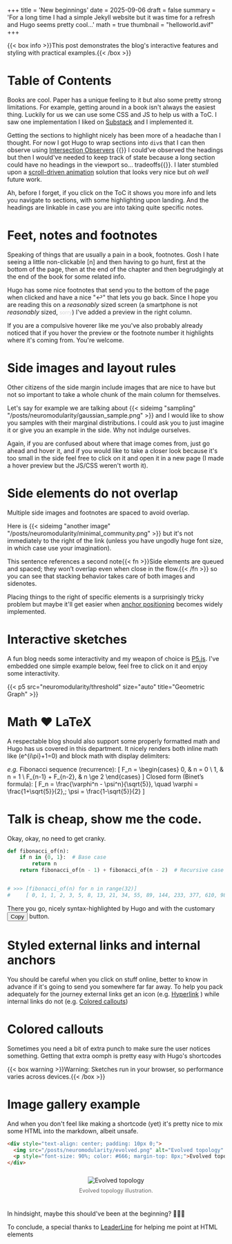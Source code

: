 +++
title = 'New beginnings'
date = 2025-09-06
draft = false
summary = 'For a long time I had a simple Jekyll website but it was time for a refresh and Hugo seems pretty cool...'
math = true
thumbnail = "helloworld.avif"
+++

<script src="leader-line.min.js"></script>
<script>
    document.addEventListener('DOMContentLoaded', function() {
        let start = document.getElementById('table-of-contents');
        let end = document.getElementById('tocButton');
        new LeaderLine( start, end, {color: 'grey', size:4, dash: {animation: true}, endPlug: 'hand', endPlugSize:0.8});
        start = document.getElementById('start');
        end = document.querySelector('[data-footnote-id="fn1"]');
        new LeaderLine( start, end, {color: 'grey', size:4, dash: {animation: true}, endPlug: 'hand', endPlugSize:0.8, startSocket : "right", endSocket: 'bottom', path :'grid'});//, startSocketGravity:600});
    });
</script>

{{< box info >}}This post demonstrates the blog's interactive features and styling with practical examples.{{< /box >}}

# Table of Contents

Books are cool. Paper has a unique feeling to it but also some pretty strong limitations. For example, getting around in a book isn't always the easiest thing. Luckily for us we can use some CSS and JS to help us with a ToC. I saw one implementation I liked on [Substack](https://substack.com/) and I implemented it.

Getting the sections to highlight nicely has been more of a headache than I thought. For now I got Hugo to wrap sections into `div`s that I can then observe using [Intersection Observers](https://developer.mozilla.org/en-US/docs/Web/API/Intersection_Observer_API) {{<fn>}} I could've observed the headings but then I would've needed to keep track of state because a long section could have no headings in the viewport so... tradeoffs{{</fn>}}. 
I later stumbled upon a [scroll-driven animation](https://kizu.dev/scroll-driven-animations/#table-ofcontents-with-highlighted-current-sections) solution that looks very nice but _oh well_ future work.

Ah, before I forget, if you click on the ToC it shows you more info and lets you navigate to sections, with some highlighting upon landing. And the headings are linkable in case you are into taking quite specific notes.


# Feet, notes and footnotes

Speaking of things that are usually a pain in a book, footnotes. Gosh I hate seeing a little non-clickable [n] and then having to go hunt, first at the bottom of the page, then at the end of the chapter and then begrudgingly at the end of the book for some related info.

Hugo has some nice footnotes that send you to the bottom of the page when clicked and have a nice
"<a class="footnote-backref" role="doc-backlink">↩︎</a>" that lets you go back. Since I hope you are reading this on a _reasonably_ sized screen (a smartphone is not _reasonably_ sized, <small style="color:lightgrey">sorry</small>) I've added a preview in the right column<span id="start">.&nbsp;&nbsp;</span>

If you are a compulsive hoverer like me you've also probably already noticed that if you hover the preview or the footnote number it highlights where it's coming from. You're welcome.

# Side images and layout rules

Other citizens of the side margin include images that are nice to have but not so important to take a whole chunk of the main column for themselves.

Let's say for example we are talking about {{< sideimg "sampling" "/posts/neuromodularity/gaussian_sample.png" >}} and I would like to show you samples with their marginal distributions. I could ask you to just imagine it or give you an example in the side. Why not indulge ourselves.

Again, if you are confused about where that image comes from, just go ahead and hover it, and if you would like to take a closer look because it's too small in the side feel free to click on it and open it in a new page (I made a hover preview but the JS/CSS weren't worth it).

# Side elements do not overlap

Multiple side images and footnotes are spaced to avoid overlap. 

Here is {{< sideimg "another image" "/posts/neuromodularity/minimal_community.png" >}} but it's not immediately to the right of the link (unless you have ungodly huge font size, in which case use your imagination).

This sentence references a second note{{< fn >}}Side elements are queued and spaced; they won’t overlap even when close in the flow.{{< /fn >}} so you can see that stacking behavior takes care of both images and sidenotes.

Placing things to the right of specific elements is a surprisingly tricky problem but maybe it'll get easier when [anchor positioning](https://kizu.dev/anchor-positioning-experiments/) becomes widely implemented.

# Interactive sketches

A fun blog needs some interactivity and my weapon of choice is [P5.js](https://p5js.org/). I've embedded one simple example below, feel free to click on it and enjoy some interactivity.

{{< p5 src="neuromodularity/threshold" size="auto" title="Geometric Graph" >}}

# Math ❤️ LaTeX

A respectable blog should also support some properly formatted math and Hugo has us covered in this department. It nicely renders both inline math like \(e^{i\pi}+1=0\) and block math with display delimiters:

_e.g._ Fibonacci sequence (recurrence):
\[
F_n = \begin{cases}
0, & n = 0 \\
1, & n = 1 \\
F_{n-1} + F_{n-2}, & n \ge 2
\end{cases}
\]
Closed form (Binet’s formula):
\[
F_n = \frac{\varphi^n - \psi^n}{\sqrt{5}}, \quad \varphi = \frac{1+\sqrt{5}}{2},\; \psi = \frac{1-\sqrt{5}}{2}
\]

# Talk is cheap, show me the code.
Okay, okay, no need to get cranky.
```python
def fibonacci_of(n):
    if n in {0, 1}:  # Base case
        return n
    return fibonacci_of(n - 1) + fibonacci_of(n - 2)  # Recursive case


# >>> [fibonacci_of(n) for n in range(32)]
#     [ 0, 1, 1, 2, 3, 5, 8, 13, 21, 34, 55, 89, 144, 233, 377, 610, 987, 1597, 2584, 4181, 6765, 10946, 17711, 28657, 46368, 75025, 121393, 196418, 317811, 514229, 832040, 1346269]  
```
There you go, nicely syntax-highlighted by Hugo and with the customary <button class="copy-button" type="button" style="opacity:1; position:static;">Copy</button> button.

# Styled external links and internal anchors
You should be careful when you click on stuff online, better to know in advance if it's going to send you somewhere far far away. To help you pack adequately for the journey external links get an icon (e.g. [Hyperlink](https://en.wikipedia.org/wiki/Hyperlink) ) while internal links do not (e.g. [Colored callouts](#colored-callouts))



# Colored callouts

Sometimes you need a bit of extra punch to make sure the user notices something. Getting that extra oomph is pretty easy with Hugo's shortcodes

{{< box warning >}}Warning: Sketches run in your browser, so performance varies across devices.{{< /box >}}

# Image gallery example

And when you don't feel like making a shortcode (yet) it's pretty nice to mix some HTML into the markdown, albeit unsafe.

```html
<div style="text-align: center; padding: 10px 0;">
  <img src="/posts/neuromodularity/evolved.png" alt="Evolved topology" style="max-width: 80%; height: auto;" />
  <p style="font-size: 90%; color: #666; margin-top: 8px;">Evolved topology illustration.</p>
</div>
```

<div style="text-align: center; padding: 10px 0;">
  <img src="/posts/neuromodularity/evolved.png" alt="Evolved topology" style="max-width: 80%; height: auto;" />
  <p style="font-size: 90%; color: #666; margin-top: 8px;">Evolved topology illustration.</p>
</div>

In hindsight, maybe this should've been at the beginning? 🤔🤷‍♂️

To conclude, a special thanks to [LeaderLine](https://anseki.github.io/leader-line/) for helping me point at HTML elements